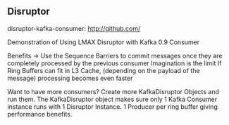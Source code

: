 ## Disruptor

disruptor-kafka-consumer: <http://github.com/>

Demonstration of Using LMAX Disruptor with Kafka 0.9 Consumer

Benefits -> Use the Sequence Barriers to commit messages once they are completely processed by the previous consumer
Imagination is the limit
If Ring Buffers can fit in L3 Cache, (depending on the payload of the message) processing becomes even faster

Want to have more consumers? Create more KafkaDisruptor Objects and run them. The KafkaDisruptor object makes sure only 1 Kafka Consumer instance
runs with 1 Disruptor Instance.   1 Producer per ring buffer giving performance benefits.

